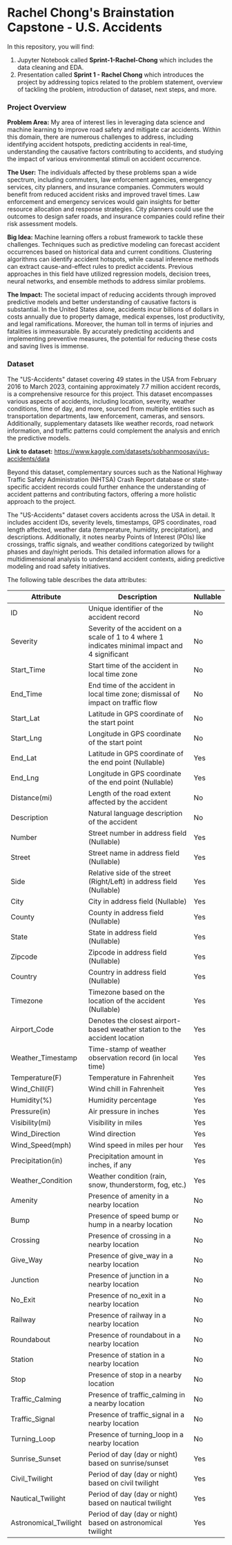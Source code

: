 # Rachel Chong's Brainstation Capstone - U.S. Accidents

In this repository, you will find:
1. Jupyter Notebook called **Sprint-1-Rachel-Chong** which includes the data cleaning and EDA.
2. Presentation called **Sprint 1 - Rachel Chong** which introduces the project by addressing topics related to the problem statement, overview of tackling the problem, introduction of dataset, next steps, and more.

### Project Overview
**Problem Area:** My area of interest lies in leveraging data science and machine learning to improve road safety and mitigate car accidents. Within this domain, there are numerous challenges to address, including identifying accident hotspots, predicting accidents in real-time, understanding the causative factors contributing to accidents, and studying the impact of various environmental stimuli on accident occurrence.

**The User:** The individuals affected by these problems span a wide spectrum, including commuters, law enforcement agencies, emergency services, city planners, and insurance companies. Commuters would benefit from reduced accident risks and improved travel times. Law enforcement and emergency services would gain insights for better resource allocation and response strategies. City planners could use the outcomes to design safer roads, and insurance companies could refine their risk assessment models.

**Big Idea:** Machine learning offers a robust framework to tackle these challenges. Techniques such as predictive modeling can forecast accident occurrences based on historical data and current conditions. Clustering algorithms can identify accident hotspots, while causal inference methods can extract cause-and-effect rules to predict accidents. Previous approaches in this field have utilized regression models, decision trees, neural networks, and ensemble methods to address similar problems.

**The Impact:** The societal impact of reducing accidents through improved predictive models and better understanding of causative factors is substantial. In the United States alone, accidents incur billions of dollars in costs annually due to property damage, medical expenses, lost productivity, and legal ramifications. Moreover, the human toll in terms of injuries and fatalities is immeasurable. By accurately predicting accidents and implementing preventive measures, the potential for reducing these costs and saving lives is immense.

### Dataset
The "US-Accidents" dataset covering 49 states in the USA from February 2016 to March 2023, containing approximately 7.7 million accident records, is a comprehensive resource for this project. This dataset encompasses various aspects of accidents, including location, severity, weather conditions, time of day, and more, sourced from multiple entities such as transportation departments, law enforcement, cameras, and sensors. Additionally, supplementary datasets like weather records, road network information, and traffic patterns could complement the analysis and enrich the predictive models.

**Link to dataset:** https://www.kaggle.com/datasets/sobhanmoosavi/us-accidents/data 

Beyond this dataset, complementary sources such as the National Highway Traffic Safety Administration (NHTSA) Crash Report database or state-specific accident records could further enhance the understanding of accident patterns and contributing factors, offering a more holistic approach to the project.

The "US-Accidents" dataset covers accidents across the USA in detail. It includes accident IDs, severity levels, timestamps, GPS coordinates, road length affected, weather data (temperature, humidity, precipitation), and descriptions. Additionally, it notes nearby Points of Interest (POIs) like crossings, traffic signals, and weather conditions categorized by twilight phases and day/night periods. This detailed information allows for a multidimensional analysis to understand accident contexts, aiding predictive modeling and road safety initiatives.

The following table describes the data attributes:

| Attribute             | Description                                                                                           | Nullable |
|-----------------------|-------------------------------------------------------------------------------------------------------|----------|
| ID                    | Unique identifier of the accident record                                                               | No       |
| Severity              | Severity of the accident on a scale of 1 to 4 where 1 indicates minimal impact and 4 significant     | No       |
| Start_Time            | Start time of the accident in local time zone                                                          | No       |
| End_Time              | End time of the accident in local time zone; dismissal of impact on traffic flow                       | No       |
| Start_Lat             | Latitude in GPS coordinate of the start point                                                          | No       |
| Start_Lng             | Longitude in GPS coordinate of the start point                                                         | No       |
| End_Lat               | Latitude in GPS coordinate of the end point (Nullable)                                                 | Yes      |
| End_Lng               | Longitude in GPS coordinate of the end point (Nullable)                                                | Yes      |
| Distance(mi)          | Length of the road extent affected by the accident                                                     | No       |
| Description           | Natural language description of the accident                                                           | No       |
| Number                | Street number in address field (Nullable)                                                              | Yes      |
| Street                | Street name in address field (Nullable)                                                                | Yes      |
| Side                  | Relative side of the street (Right/Left) in address field (Nullable)                                   | Yes      |
| City                  | City in address field (Nullable)                                                                       | Yes      |
| County                | County in address field (Nullable)                                                                     | Yes      |
| State                 | State in address field (Nullable)                                                                      | Yes      |
| Zipcode               | Zipcode in address field (Nullable)                                                                    | Yes      |
| Country               | Country in address field (Nullable)                                                                    | Yes      |
| Timezone              | Timezone based on the location of the accident (Nullable)                                              | Yes      |
| Airport_Code          | Denotes the closest airport-based weather station to the accident location                             | Yes      |
| Weather_Timestamp     | Time-stamp of weather observation record (in local time)                                                | Yes      |
| Temperature(F)        | Temperature in Fahrenheit                                                                             | Yes      |
| Wind_Chill(F)         | Wind chill in Fahrenheit                                                                              | Yes      |
| Humidity(%)           | Humidity percentage                                                                                    | Yes      |
| Pressure(in)          | Air pressure in inches                                                                                 | Yes      |
| Visibility(mi)        | Visibility in miles                                                                                    | Yes      |
| Wind_Direction        | Wind direction                                                                                         | Yes      |
| Wind_Speed(mph)       | Wind speed in miles per hour                                                                           | Yes      |
| Precipitation(in)     | Precipitation amount in inches, if any                                                                 | Yes      |
| Weather_Condition     | Weather condition (rain, snow, thunderstorm, fog, etc.)                                                 | Yes      |
| Amenity               | Presence of amenity in a nearby location                                                               | No       |
| Bump                  | Presence of speed bump or hump in a nearby location                                                    | No       |
| Crossing              | Presence of crossing in a nearby location                                                              | No       |
| Give_Way              | Presence of give_way in a nearby location                                                              | No       |
| Junction              | Presence of junction in a nearby location                                                              | No       |
| No_Exit               | Presence of no_exit in a nearby location                                                               | No       |
| Railway               | Presence of railway in a nearby location                                                               | No       |
| Roundabout            | Presence of roundabout in a nearby location                                                            | No       |
| Station               | Presence of station in a nearby location                                                               | No       |
| Stop                  | Presence of stop in a nearby location                                                                  | No       |
| Traffic_Calming       | Presence of traffic_calming in a nearby location                                                       | No       |
| Traffic_Signal        | Presence of traffic_signal in a nearby location                                                        | No       |
| Turning_Loop          | Presence of turning_loop in a nearby location                                                          | No       |
| Sunrise_Sunset        | Period of day (day or night) based on sunrise/sunset                                                   | Yes      |
| Civil_Twilight        | Period of day (day or night) based on civil twilight                                                   | Yes      |
| Nautical_Twilight     | Period of day (day or night) based on nautical twilight                                                | Yes      |
| Astronomical_Twilight | Period of day (day or night) based on astronomical twilight                                            | Yes      |


